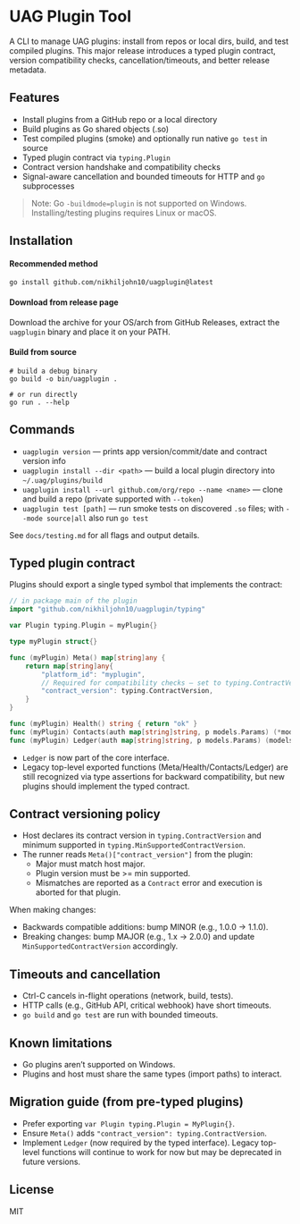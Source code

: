 # UAG Plugin Tool

A CLI to manage UAG plugins: install from repos or local dirs, build, and test compiled plugins. This major release introduces a typed plugin contract, version compatibility checks, cancellation/timeouts, and better release metadata.

## Features

- Install plugins from a GitHub repo or a local directory
- Build plugins as Go shared objects (.so)
- Test compiled plugins (smoke) and optionally run native `go test` in source
- Typed plugin contract via `typing.Plugin`
- Contract version handshake and compatibility checks
- Signal-aware cancellation and bounded timeouts for HTTP and `go` subprocesses

> Note: Go `-buildmode=plugin` is not supported on Windows. Installing/testing plugins requires Linux or macOS.

## Installation

#### Recommended method

`go install github.com/nikhiljohn10/uagplugin@latest`

#### Download from release page

Download the archive for your OS/arch from GitHub Releases, extract the `uagplugin` binary and place it on your PATH.

#### Build from source

```
# build a debug binary
go build -o bin/uagplugin .

# or run directly
go run . --help
```

## Commands

- `uagplugin version` — prints app version/commit/date and contract version info
- `uagplugin install --dir <path>` — build a local plugin directory into `~/.uag/plugins/build`
- `uagplugin install --url github.com/org/repo --name <name>` — clone and build a repo (private supported with `--token`)
- `uagplugin test [path]` — run smoke tests on discovered `.so` files; with `--mode source|all` also run `go test`

See `docs/testing.md` for all flags and output details.

## Typed plugin contract

Plugins should export a single typed symbol that implements the contract:

```go
// in package main of the plugin
import "github.com/nikhiljohn10/uagplugin/typing"

var Plugin typing.Plugin = myPlugin{}

type myPlugin struct{}

func (myPlugin) Meta() map[string]any {
    return map[string]any{
        "platform_id": "myplugin",
        // Required for compatibility checks — set to typing.ContractVersion
        "contract_version": typing.ContractVersion,
    }
}

func (myPlugin) Health() string { return "ok" }
func (myPlugin) Contacts(auth map[string]string, p models.Params) (*models.Contacts, error) { /* ... */ }
func (myPlugin) Ledger(auth map[string]string, p models.Params) (models.Ledger, error) { /* ... */ }
```

- `Ledger` is now part of the core interface.
- Legacy top-level exported functions (Meta/Health/Contacts/Ledger) are still recognized via type assertions for backward compatibility, but new plugins should implement the typed contract.

## Contract versioning policy

- Host declares its contract version in `typing.ContractVersion` and minimum supported in `typing.MinSupportedContractVersion`.
- The runner reads `Meta()["contract_version"]` from the plugin:
  - Major must match host major.
  - Plugin version must be >= min supported.
  - Mismatches are reported as a `Contract` error and execution is aborted for that plugin.

When making changes:

- Backwards compatible additions: bump MINOR (e.g., 1.0.0 -> 1.1.0).
- Breaking changes: bump MAJOR (e.g., 1.x -> 2.0.0) and update `MinSupportedContractVersion` accordingly.

## Timeouts and cancellation

- Ctrl-C cancels in-flight operations (network, build, tests).
- HTTP calls (e.g., GitHub API, critical webhook) have short timeouts.
- `go build` and `go test` are run with bounded timeouts.

## Known limitations

- Go plugins aren’t supported on Windows.
- Plugins and host must share the same types (import paths) to interact.

## Migration guide (from pre-typed plugins)

- Prefer exporting `var Plugin typing.Plugin = MyPlugin{}`.
- Ensure `Meta()` adds `"contract_version": typing.ContractVersion`.
- Implement `Ledger` (now required by the typed interface). Legacy top-level functions will continue to work for now but may be deprecated in future versions.

## License

MIT

